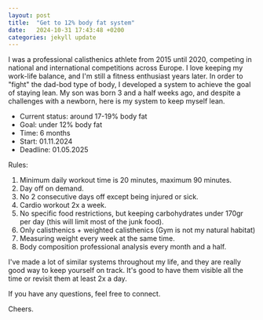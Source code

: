 ```yaml
---
layout: post
title:  "Get to 12% body fat system"
date:   2024-10-31 17:43:48 +0200
categories: jekyll update
---
```


I was a professional calisthenics athlete from 2015 until 2020, competing in national and international competitions across Europe. I love keeping my work-life balance, and I'm still a fitness enthusiast years later. In order to "fight" the dad-bod type of body, I developed a system to achieve the goal of staying lean. My son was born 3 and a half weeks ago, and despite a challenges with a newborn, here is my system to keep myself lean. 

- Current status: around 17-19% body fat
- Goal: under 12% body fat
- Time: 6 months
- Start: 01.11.2024
- Deadline: 01.05.2025

Rules:

1. Minimum daily workout time is 20 minutes, maximum 90 minutes.
2. Day off on demand.
3. No 2 consecutive days off except being injured or sick.
4. Cardio workout 2x a week.
5. No specific food restrictions, but keeping carbohydrates under 170gr per day (this will limit most of the junk food).
6. Only calisthenics + weighted calisthenics (Gym is not my natural habitat)
7. Measuring weight every week at the same time.
8. Body composition professional analysis every month and a half.

I've made a lot of similar systems throughout my life, and they are really good way to keep yourself on track. It's good to have them visible all the time or revisit them at least 2x a day.

If you have any questions, feel free to connect. 

Cheers.

